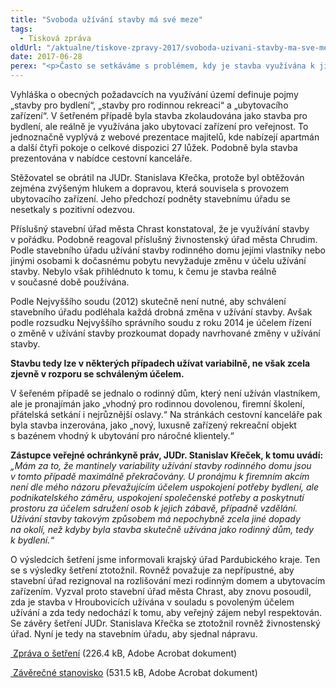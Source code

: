 ```yaml
---
title: "Svoboda užívání stavby má své meze"
tags:
  - Tisková zpráva
oldUrl: "/aktualne/tiskove-zpravy-2017/svoboda-uzivani-stavby-ma-sve-meze"
date: 2017-06-28
perex: "<p>Často se setkáváme s problémem, kdy je stavba využívána k jinému účelu, než k jakému byla původně zkolaudována. Střetává se zde soukromé právo vlastníka užívat stavbu podle svého s požadavkem práva veřejného, které chrání veřejný zájem. Proto je třeba ustanovení o tom, že stavba může být užívána jen k účelu, ke kterému byla kolaudována vykládat tak, aby byla respektována vůle vlastníka, ale současně chráněn i veřejný zájem. K porušení veřejného zájmu dochází zpravidla tehdy, pokud je nemovitost odňata účelu bydlení, k čemuž byla kolaudována, a bydlení, jak tomuto pojmu rozumíme, je nahrazeno podnikatelským záměrem, který s bydlením nemá nic společného. Krom vnitřních bezpečnostních a hygienických předpisů je nutné posuzovat také vliv užívání stavby na své okolí. Zástupce veřejné ochránkyně práv, JUDr. Stanislav Křeček, šetřil případ, kdy byla stavba zkolaudována jako rodinný dům, ale reálně je využívána jako ubytovací zařízení. Okolí je tak zatěžováno hlukem a zvýšenou dopravou. </p>"
---
```


<!-- imported from the old website -->

<p>Vyhláška o obecných požadavcích na využívání území definuje pojmy „stavby pro bydlení“, „stavby pro rodinnou rekreaci“ a „ubytovacího zařízení“. V šetřeném případě byla stavba zkolaudována jako stavba pro bydlení, ale reálně je využívána jako ubytovací zařízení pro veřejnost. To jednoznačně vyplývá z webové prezentace majitelů, kde nabízejí apartmán a další čtyři pokoje o celkové dispozici 27 lůžek. Podobně byla stavba prezentována v nabídce cestovní kanceláře. </p> <p>Stěžovatel se obrátil na JUDr. Stanislava Křečka, protože byl obtěžován zejména zvýšeným hlukem a dopravou, která souvisela s provozem ubytovacího zařízení. Jeho předchozí podněty stavebnímu úřadu se nesetkaly s pozitivní odezvou. </p> <p>Příslušný stavební úřad města Chrast konstatoval, že je využívání stavby v pořádku. Podobně reagoval příslušný živnostenský úřad města Chrudim. Podle stavebního úřadu užívání stavby rodinného domu jejími vlastníky nebo jinými osobami k dočasnému pobytu nevyžaduje změnu v účelu užívání stavby. Nebylo však přihlédnuto k tomu, k čemu je stavba reálně v současné době používána. </p> <p>Podle Nejvyššího soudu (2012) skutečně není nutné, aby schválení stavebního úřadu podléhala každá drobná změna v užívání stavby. Avšak podle rozsudku Nejvyššího správního soudu z roku 2014 je účelem řízení o změně v užívání stavby prozkoumat dopady navrhované změny v užívání stavby.</p> <p><b>Stavbu tedy lze v některých případech užívat variabilně, ne však zcela zjevně v rozporu se schváleným účelem. </b></p> <p>V šeřeném případě se jednalo o rodinný dům, který není užíván vlastníkem, ale je pronajímán jako „vhodný pro rodinnou dovolenou, firemní školení, přátelská setkání i nejrůznější oslavy.“ Na stránkách cestovní kanceláře pak byla stavba inzerována, jako „nový, luxusně zařízený rekreační objekt s bazénem vhodný k ubytování pro náročné klientely.“</p> <p><b>Zástupce veřejné ochránkyně práv, JUDr. Stanislav Křeček, k tomu uvádí:</b> <i>„Mám za to, že mantinely variability užívání stavby rodinného domu jsou v tomto případě maximálně překračovány. U pronájmu k firemním akcím není dle mého názoru převažujícím účelem uspokojení potřeby bydlení, ale podnikatelského záměru, uspokojení společenské potřeby a poskytnutí prostoru za účelem sdružení osob k jejich zábavě, případně vzdělání. Užívání stavby takovým způsobem má nepochybně zcela jiné dopady na okolí, než kdyby byla stavba skutečně užívána jako rodinný dům, tedy k bydlení.“ </i></p> <p>O výsledcích šetření jsme informovali krajský úřad Pardubického kraje. Ten se s výsledky šetření ztotožnil. Rovněž považuje za nepřípustné, aby stavební úřad rezignoval na rozlišování mezi rodinným domem a ubytovacím zařízením. Vyzval proto stavební úřad města Chrast, aby znovu posoudil, zda je stavba v Hroubovicích užívána v souladu s povoleným účelem užívání a zda tedy nedochází k tomu, aby veřejný zájem nebyl respektován. Se závěry šetření JUDr. Stanislava Křečka se ztotožnil rovněž živnostenský úřad. Nyní je tedy na stavebním úřadu, aby sjednal nápravu.</p><p><a title="Otevření do nového okna" href="/uploads-import/ESO/Zprava_o_setreni_ve_veci_uzivani_stavby_rodinneho_domu_.pdf" target="_blank"> Zpráva o šetření</a> (226.4 kB, Adobe Acrobat dokument)</p><p><a title="Otevření do nového okna" href="/uploads-import/ESO/Zaverecne_stanovisko_s_navrhem_opatreni_k_naprave_ve_veci_uzivani_stavby_rodinneho_domu.pdf" target="_blank"> Závěrečné stanovisko</a> (531.5 kB, Adobe Acrobat dokument)</p><p></p>
